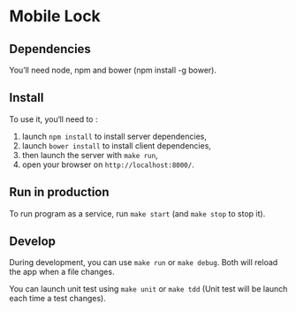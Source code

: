 # Mobile Lock


## Dependencies

You’ll need node, npm and bower (npm install -g bower).

## Install

To use it, you‘ll need to :
  1. launch `npm install` to install server dependencies,
  2. launch `bower install` to install client dependencies,
  3. then launch the server with `make run`,
  4. open your browser on `http://localhost:8000/`.

## Run in production

To run program as a service, run `make start` (and `make stop` to stop it).

## Develop

During development, you can use `make run` or `make debug`. Both will reload the app when a file changes.

You can launch unit test using `make unit` or `make tdd` (Unit test will be launch each time a test changes).
